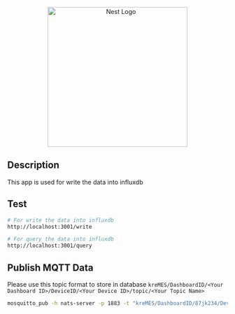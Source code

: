 <p align="center">
  <a href="http://nestjs.com/" target="blank"><img src="https://nestjs.com/img/logo_text.svg" width="320" alt="Nest Logo" /></a>
</p>


## Description

This app is used for write the data into influxdb


## Test

```bash
# For write the data into influxdb
http://localhost:3001/write

# For query the data into influxdb
http://localhost:3001/query
```

## Publish MQTT Data
Please use this topic format to store in database
`kreMES/DashboardID/<Your Dashboard ID>/DeviceID/<Your Device ID>/topic/<Your Topic Name>`

```bash
mosquitto_pub -h nats-server -p 1883 -t "kreMES/DashboardID/87jk234/DeviceID/9jk2b2189/topic/temp" -m "80.23"
```
